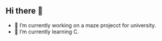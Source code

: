 ## Hi there 👋

- 🔭 I’m currently working on a maze projecct for university.
- 🌱 I’m currently learning C.
